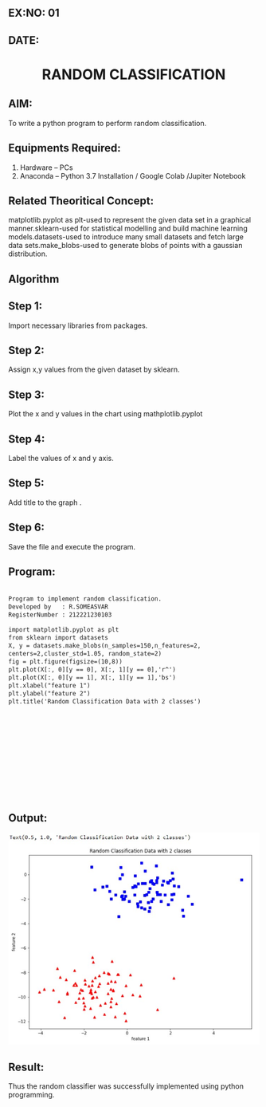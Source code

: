 ## EX:NO: 01
## DATE:

# <p align="center">RANDOM CLASSIFICATION</p>
## AIM:
To write a python program to perform random classification.

## Equipments Required:
1. Hardware – PCs
2. Anaconda – Python 3.7 Installation / Google Colab /Jupiter Notebook

## Related Theoritical Concept:

matplotlib.pyplot as plt-used to represent the given data set in a 
graphical manner.sklearn-used for statistical modelling and build machine learning models.datasets-used to introduce many small datasets and fetch large data sets.make_blobs-used to generate blobs of points with a gaussian distribution.

## Algorithm
## Step 1: 
Import necessary libraries from packages. 
## Step 2: 
Assign x,y values from the given dataset by sklearn. 
## Step 3: 
Plot the x and y values in the chart using mathplotlib.pyplot 
## Step 4: 
Label the values of x and y axis. 
## Step 5: 
Add title to the graph . 
## Step 6: 
Save the file and execute the program.

## Program:
```

Program to implement random classification.
Developed by   : R.SOMEASVAR
RegisterNumber : 212221230103  
```
```
import matplotlib.pyplot as plt
from sklearn import datasets
X, y = datasets.make_blobs(n_samples=150,n_features=2, centers=2,cluster_std=1.05, random_state=2)               
fig = plt.figure(figsize=(10,8))
plt.plot(X[:, 0][y == 0], X[:, 1][y == 0],'r^')
plt.plot(X[:, 0][y == 1], X[:, 1][y == 1],'bs')
plt.xlabel("feature 1")
plt.ylabel("feature 2")
plt.title('Random Classification Data with 2 classes')
```
<br></br>
<br></br>
<br></br>
<br></br>
<br></br>



## Output:
![Ex no 1.Random Classifier plot](1.jpg)


## Result:
Thus the random classifier was successfully implemented using python programming.
